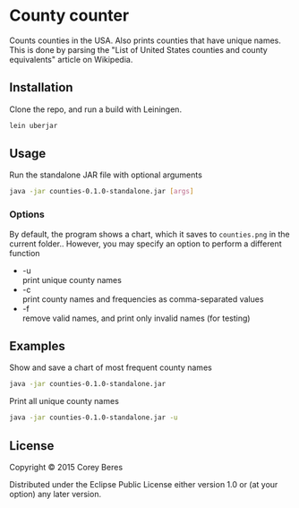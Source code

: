 # County counter

Counts counties in the USA. Also prints counties that have unique names. This is done by parsing the "List of United States counties and county equivalents" article on Wikipedia.

## Installation

Clone the repo, and run a build with Leiningen.

```bash
lein uberjar
```

## Usage

Run the standalone JAR file with optional arguments

```bash
java -jar counties-0.1.0-standalone.jar [args]
```

### Options

By default, the program shows a chart, which it saves to `counties.png` in the current folder.. However, you may specify an option to perform a different function

- -u  
  print unique county names
- -c  
  print county names and frequencies as comma-separated values
- -f  
  remove valid names, and print only invalid names (for testing)

## Examples

Show and save a chart of most frequent county names

```bash
java -jar counties-0.1.0-standalone.jar
```

Print all unique county names

```bash
java -jar counties-0.1.0-standalone.jar -u
```

## License

Copyright © 2015 Corey Beres

Distributed under the Eclipse Public License either version 1.0 or (at your option) any later version.
